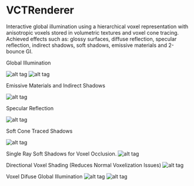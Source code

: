 # VCTRenderer
Interactive global illumination using a hierarchical voxel representation with anisotropic voxels stored in volumetric textures and voxel cone tracing. Achieved effects such as: glossy surfaces, diffuse reflection, specular reflection, indirect shadows, soft shadows, emissive materials and 2-bounce GI.

Global Illumination

![alt tag](https://i.imgur.com/S4fssRn.jpg)
![alt tag](https://i.imgur.com/3l7pREy.png)

Emissive Materials and Indirect Shadows

![alt tag](https://i.imgur.com/pN1T5dm.png)

Specular Reflection

![alt tag](https://i.imgur.com/eMgkB8L.png)

Soft Cone Traced Shadows

![alt tag](https://i.imgur.com/ElT2Sac.png)

Single Ray Soft Shadows for Voxel Occlusion.
![alt tag](https://i.imgur.com/5hGSR6G.jpg)

Directional Voxel Shading (Reduces Normal Voxelization Issues)
![alt tag](https://i.imgur.com/uwHOfMJ.png)

Voxel Difuse Global Illumination
![alt tag](https://i.imgur.com/ne18AfK.png)
![alt tag](https://i.imgur.com/e4FBxyT.png)

